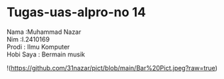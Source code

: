 # Tugas-uas-alpro-no 14 <br/>
Nama   :Muhammad Nazar <br/>
Nim    :I.2410169 <br/>
Prodi : Ilmu Komputer <br/>
Hobi Saya : Bermain musik <br/>


!(https://github.com/31nazar/pict/blob/main/Bar%20Pict.jpeg?raw=true)
